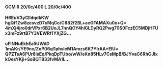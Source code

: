 #### GCM R 20/0c/400 L 20/0c/400
**H6EuV3yCIIdqdkKW**<br/>**hgQf1Zw8zesvzD7xMqCo/C882f2BL+acGFAMAXu0e+Q=**<br/>**4mXj4jro0drVPxr6B2UxJL7nnQOY4hlGLDyRQ2Pwg70S0FczEC5MDjHFUx3mFz9rtB7Y3VEWRf1YXjZG...**<br/><br/>
**uFlNNuEkhEa5UWdD**<br/>**1mAKr/YE9nc/ZoP06ql1phsleM1Amzs6K7YIrAA+EIU=**<br/>**QPZTsA6PUr8lsEq/PkqDpTUbo/wW/eKn85HLv7CsMpB/BJYvaG6RhGJIxkOesYKji+SoBQT833fvMA1L...**